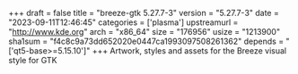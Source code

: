 +++
draft = false
title = "breeze-gtk 5.27.7-3"
version = "5.27.7-3"
date = "2023-09-11T12:46:45"
categories = ['plasma']
upstreamurl = "http://www.kde.org"
arch = "x86_64"
size = "176956"
usize = "1213900"
sha1sum = "f4c8c9a73dd652020e0447ca1993097508261362"
depends = "['qt5-base>=5.15.10']"
+++
Artwork, styles and assets for the Breeze visual style for GTK